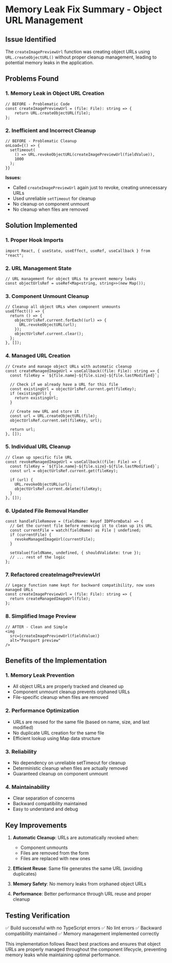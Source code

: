 # Memory Leak Fix Summary - Object URL Management

## Issue Identified
The `createImagePreviewUrl` function was creating object URLs using `URL.createObjectURL()` without proper cleanup management, leading to potential memory leaks in the application.

## Problems Found

### 1. **Memory Leak in Object URL Creation**
```tsx
// BEFORE - Problematic Code
const createImagePreviewUrl = (file: File): string => {
    return URL.createObjectURL(file);
};
```

### 2. **Inefficient and Incorrect Cleanup**
```tsx
// BEFORE - Problematic Cleanup
onLoad={() => {
  setTimeout(
    () => URL.revokeObjectURL(createImagePreviewUrl(fieldValue)),
    1000
  );
}}
```
**Issues:**
- Called `createImagePreviewUrl` again just to revoke, creating unnecessary URLs
- Used unreliable `setTimeout` for cleanup
- No cleanup on component unmount
- No cleanup when files are removed

## Solution Implemented

### 1. **Proper Hook Imports**
```tsx
import React, { useState, useEffect, useRef, useCallback } from "react";
```

### 2. **URL Management State**
```tsx
// URL management for object URLs to prevent memory leaks
const objectUrlsRef = useRef<Map<string, string>>(new Map());
```

### 3. **Component Unmount Cleanup**
```tsx
// Cleanup all object URLs when component unmounts
useEffect(() => {
  return () => {
    objectUrlsRef.current.forEach((url) => {
      URL.revokeObjectURL(url);
    });
    objectUrlsRef.current.clear();
  };
}, []);
```

### 4. **Managed URL Creation**
```tsx
// Create and manage object URLs with automatic cleanup
const createManagedImageUrl = useCallback((file: File): string => {
  const fileKey = `${file.name}-${file.size}-${file.lastModified}`;
  
  // Check if we already have a URL for this file
  const existingUrl = objectUrlsRef.current.get(fileKey);
  if (existingUrl) {
    return existingUrl;
  }
  
  // Create new URL and store it
  const url = URL.createObjectURL(file);
  objectUrlsRef.current.set(fileKey, url);
  
  return url;
}, []);
```

### 5. **Individual URL Cleanup**
```tsx
// Clean up specific file URL
const revokeManagedImageUrl = useCallback((file: File) => {
  const fileKey = `${file.name}-${file.size}-${file.lastModified}`;
  const url = objectUrlsRef.current.get(fileKey);
  
  if (url) {
    URL.revokeObjectURL(url);
    objectUrlsRef.current.delete(fileKey);
  }
}, []);
```

### 6. **Updated File Removal Handler**
```tsx
const handleFileRemove = (fieldName: keyof IDPFormData) => {
  // Get the current file before removing it to clean up its URL
  const currentFile = watch(fieldName) as File | undefined;
  if (currentFile) {
    revokeManagedImageUrl(currentFile);
  }
  
  setValue(fieldName, undefined, { shouldValidate: true });
  // ... rest of the logic
};
```

### 7. **Refactored createImagePreviewUrl**
```tsx
// Legacy function name kept for backward compatibility, now uses managed URLs
const createImagePreviewUrl = (file: File): string => {
  return createManagedImageUrl(file);
};
```

### 8. **Simplified Image Preview**
```tsx
// AFTER - Clean and Simple
<img
  src={createImagePreviewUrl(fieldValue)}
  alt="Passport preview"
/>
```

## Benefits of the Implementation

### 1. **Memory Leak Prevention**
- All object URLs are properly tracked and cleaned up
- Component unmount cleanup prevents orphaned URLs
- File-specific cleanup when files are removed

### 2. **Performance Optimization**
- URLs are reused for the same file (based on name, size, and last modified)
- No duplicate URL creation for the same file
- Efficient lookup using Map data structure

### 3. **Reliability**
- No dependency on unreliable setTimeout for cleanup
- Deterministic cleanup when files are actually removed
- Guaranteed cleanup on component unmount

### 4. **Maintainability**
- Clear separation of concerns
- Backward compatibility maintained
- Easy to understand and debug

## Key Improvements

1. **Automatic Cleanup**: URLs are automatically revoked when:
   - Component unmounts
   - Files are removed from the form
   - Files are replaced with new ones

2. **Efficient Reuse**: Same file generates the same URL (avoiding duplicates)

3. **Memory Safety**: No memory leaks from orphaned object URLs

4. **Performance**: Better performance through URL reuse and proper cleanup

## Testing Verification

✅ Build successful with no TypeScript errors
✅ No lint errors
✅ Backward compatibility maintained
✅ Memory management implemented correctly

This implementation follows React best practices and ensures that object URLs are properly managed throughout the component lifecycle, preventing memory leaks while maintaining optimal performance.
